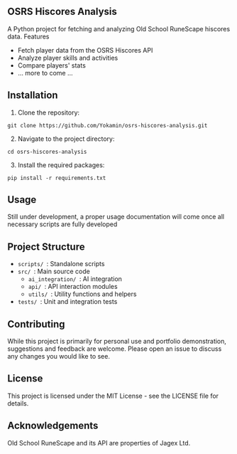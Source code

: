 ## OSRS Hiscores Analysis

A Python project for fetching and analyzing Old School RuneScape hiscores data.
Features

- Fetch player data from the OSRS Hiscores API
- Analyze player skills and activities
- Compare players' stats
- ... more to come ...

## Installation

1. Clone the repository:
```
git clone https://github.com/Yokamin/osrs-hiscores-analysis.git
```
2. Navigate to the project directory:
```
cd osrs-hiscores-analysis
```
3. Install the required packages:
```
pip install -r requirements.txt
```

## Usage
Still under development, a proper usage documentation will come once all necessary scripts are fully developed

## Project Structure

* `scripts/ `: Standalone scripts
* `src/ `: Main source code
    * `ai_integration/ `: AI integration
    * `api/ `: API interaction modules
    * `utils/ `: Utility functions and helpers
* `tests/ `: Unit and integration tests

## Contributing
While this project is primarily for personal use and portfolio demonstration, suggestions and feedback are welcome. Please open an issue to discuss any changes you would like to see.

## License
This project is licensed under the MIT License - see the LICENSE file for details.

## Acknowledgements
Old School RuneScape and its API are properties of Jagex Ltd.
